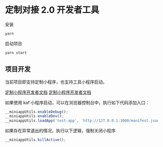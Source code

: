 # 定制对接 2.0 开发者工具

安装

```bash
yarn
```

启动项目

```bash
yarn start
```

## 项目开发

当前项目即支持定制小程序，也支持工具小程序启动。

[定制小程序开发者文档](https://manual.kujiale.com/custom-miniapp-sdk)
[定制小程序开发者文档](https://manual.kujiale.com/custom-sdk)

如果使用 kaf 小程序启动，可以在浏览器控制台中，执行如下代码添加入口：

```typescript
__miniappUtils.enableDebug();
__miniappUtils.enableDev();
__miniappUtils.loadApp('test-app', 'http://127.0.0.1:3000/manifest.json');
```

如果存在异常退出的情况，执行以下逻辑，强制关闭小程序

```typescript
__miniappUtils.killActive();
```
